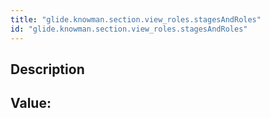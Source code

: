 ```yaml
---
title: "glide.knowman.section.view_roles.stagesAndRoles"
id: "glide.knowman.section.view_roles.stagesAndRoles"
---
```

## Description



## Value: 
```

```